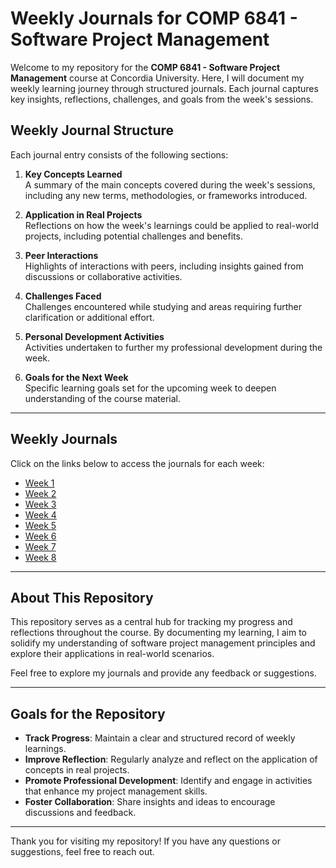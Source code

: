 # Weekly Journals for COMP 6841 - Software Project Management

Welcome to my repository for the **COMP 6841 - Software Project Management** course at Concordia University. Here, I will document my weekly learning journey through structured journals. Each journal captures key insights, reflections, challenges, and goals from the week's sessions.

## Weekly Journal Structure

Each journal entry consists of the following sections:

1. **Key Concepts Learned**  
   A summary of the main concepts covered during the week's sessions, including any new terms, methodologies, or frameworks introduced.

2. **Application in Real Projects**  
   Reflections on how the week's learnings could be applied to real-world projects, including potential challenges and benefits.

3. **Peer Interactions**  
   Highlights of interactions with peers, including insights gained from discussions or collaborative activities.

4. **Challenges Faced**  
   Challenges encountered while studying and areas requiring further clarification or additional effort.

5. **Personal Development Activities**  
   Activities undertaken to further my professional development during the week.

6. **Goals for the Next Week**  
   Specific learning goals set for the upcoming week to deepen understanding of the course material.

---

## Weekly Journals

Click on the links below to access the journals for each week:

- [Week 1](src/journals/40305298_MustafaKaya_LearningJournal_1.pdf)
- [Week 2](src/journals/40305298_MustafaKaya_LearningJournal_2.pdf)
- [Week 3](src/journals/40305298_MustafaKaya_LearningJournal_3.pdf)
- [Week 4](src/journals/40305298_MustafaKaya_LearningJournal_4.pdf)
- [Week 5](week5.docx)
- [Week 6](week6.docx)
- [Week 7](week7.docx)
- [Week 8](week8.docx)

---

## About This Repository

This repository serves as a central hub for tracking my progress and reflections throughout the course. By documenting my learning, I aim to solidify my understanding of software project management principles and explore their applications in real-world scenarios.

Feel free to explore my journals and provide any feedback or suggestions. 

---

## Goals for the Repository

- **Track Progress**: Maintain a clear and structured record of weekly learnings.
- **Improve Reflection**: Regularly analyze and reflect on the application of concepts in real projects.
- **Promote Professional Development**: Identify and engage in activities that enhance my project management skills.
- **Foster Collaboration**: Share insights and ideas to encourage discussions and feedback.

---

Thank you for visiting my repository! If you have any questions or suggestions, feel free to reach out.
